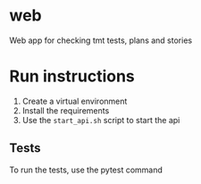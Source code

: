 # web
Web app for checking tmt tests, plans and stories
# Run instructions
1. Create a virtual environment
2. Install the requirements
3. Use the `start_api.sh` script to start the api
## Tests
To run the tests, use the pytest command
